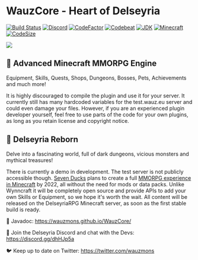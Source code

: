 # WauzCore - Heart of Delseyria
[![Build Status](https://travis-ci.com/Wauzmons/WauzCore.svg?branch=master)](https://travis-ci.com/Wauzmons/WauzCore)
[![Discord](https://img.shields.io/discord/212147184999596032)](https://discord.gg/dhHJp5a)
[![CodeFactor](https://www.codefactor.io/repository/github/wauzmons/wauzcore/badge)](https://www.codefactor.io/repository/github/wauzmons/wauzcore)
[![Codebeat](https://codebeat.co/badges/ddcb8361-5bb9-4988-b3c7-51f34db15f21)](https://codebeat.co/projects/github-com-wauzmons-wauzcore-master)
[![JDK](https://img.shields.io/badge/Java-OpenJDK%2011-orange.svg)](https://adoptopenjdk.net/index.html)
[![Minecraft](https://img.shields.io/badge/Minecraft-PaperMC%201.16.5-orange.svg)](https://papermc.io/downloads#Paper-1.16)
[![CodeSize](https://img.shields.io/github/languages/code-size/Wauzmons/WauzCore)](https://shields.io/category/size)

<a href="https://seven-ducks.com/delseyria.html"><img src="https://seven-ducks.com/assets/images/banner-delseyria.png"/></a> 

## :crown: Advanced Minecraft MMORPG Engine
Equipment, Skills, Quests, Shops, Dungeons, Bosses, Pets, Achievements and much more!

It is highly discouraged to compile the plugin and use it for your server. It currently still has many hardcoded variables for the test.wauz.eu server and could even damage your files. However, if you are an experienced plugin developer yourself, feel free to use parts of the code for your own plugins, as long as you retain license and copyright notice.

## :sunrise_over_mountains: Delseyria Reborn
Delve into a fascinating world, full of dark dungeons, vicious monsters and mythical treasures!

There is currently a demo in development. The test server is not publicly accessible though. [Seven Ducks](https://github.com/SevenDucks) plans to create a full [MMORPG experience in Minecraft](https://seven-ducks.com/delseyria.html) by 2022, all without the need for mods or data packs. Unlike Wynncraft it will be completely open source and provide APIs to add your own Skills or Equipment, so we hope it's worth the wait. All content will be released on the DelseyriaRPG Minecraft server, as soon as the first stable build is ready.

:orange_book: Javadoc: https://wauzmons.github.io/WauzCore/

:european_castle: Join the Delseyria Discord and chat with the Devs: https://discord.gg/dhHJp5a

:bird: Keep up to date on Twitter: https://twitter.com/wauzmons
